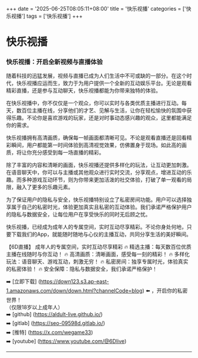 +++
date = '2025-06-25T08:05:11+08:00'
title = '快乐视播'
categories = ['快乐视播']
tags = ['快乐视播']
+++

# 快乐视播

### 快乐视播：开启全新视频与直播体验

随着科技的迅猛发展，视频与直播已成为人们生活中不可或缺的一部分。在这个时代，快乐视播应运而生，致力于为用户提供一个全新的互动娱乐平台。无论是观看精彩直播，还是参与互动聊天，快乐视播都能为你带来独特的体验。

在快乐视播中，你不仅仅是一个观众，你可以实时与各类优质主播进行互动。每天，数百位主播在线，分享他们的才艺、见解与生活，让你在轻松愉快的氛围中获得乐趣。不论你是喜欢游戏的玩家，还是对时事动态感兴趣的观众，这里都能满足你的需求。

快乐视播拥有高清画质，确保每一帧画面都清晰可见。不论是观看直播还是回看精彩瞬间，用户都能第一时间体验到高清视觉效果，仿佛置身于现场。如此高的画质，将让你充分感受到每一场直播的精彩。

除了丰富的内容和清晰的画面，快乐视播还提供多样化的玩法，让互动更加刺激。在语音聊天中，你可以与主播或其他观众进行实时交流，分享观点，增进互动的乐趣。而多种游戏互动环节，则为你带来更加活泼的社交体验，打破了单一观看的局限，融入了更多的乐趣元素。

为了保证用户的隐私与安全，快乐视播特别设立了私密房间功能。用户可以选择独享属于自己的私密时光，体验更加真实且私密的互动体验。我们承诺严格保护用户的隐私与数据安全，让每位用户在享受快乐的同时无后顾之忧。

快乐视播，已经成为成年人的专属空间，实时互动尽享精彩。不论你身处何地，只要下载我们的App，就能随时随地与心仪的主播互动，共同分享生活的美好瞬间。

【6D直播】
成年人的专属空间，实时互动尽享精彩
🔥 精选主播：每天数百位优质主播在线随时与你互动！
🔥 高清画质：清晰画面，感受每一刻的精彩！
🔥 多样化玩法：语音聊天、游戏互动，刺激无穷！
🔥 私密房间：独享专属时光，体验真实的私密体验！
🔥 安全保障：隐私与数据安全，我们承诺严格保护！

➡️ [立即下载] (https://down123.s3.ap-east-1.amazonaws.com/down/down.html?channelCode=blog) ⬅️ ，开启你的私密世界！  
（仅限18岁以上成年人）  
➡️ [github] (https://aldult-live.github.io/)  
➡️ [gitlab] (https://seo-09598d.gitlab.io/)  
➡️ [推特] (https://x.com/wegame33)  
➡️ [youtube] (https://www.youtube.com/@6Dlive)  

---
